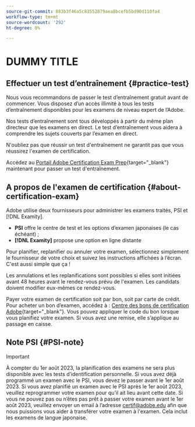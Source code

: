 ```yaml
---
source-git-commit: 883b3f46a5c83552879aea8bcefb5bd90d110fa4
workflow-type: tm+mt
source-wordcount: '292'
ht-degree: 0%

---
```

# DUMMY TITLE

## Effectuer un test d’entraînement {#practice-test}

Nous vous recommandons de passer le test d’entraînement gratuit avant de commencer. Vous disposez d’un accès illimité à tous les tests d’entraînement disponibles pour les examens de niveau expert de l’Adobe.

Nos tests d’entraînement sont tous développés à partir du même plan directeur que les examens en direct. Le test d’entraînement vous aidera à comprendre les sujets couverts par l’examen en direct.

N&#39;oubliez pas que réussir un test d&#39;entraînement ne garantit pas que vous réussirez l&#39;examen de certification.

Accédez au [Portail Adobe Certification Exam Prep](https://www.certmetrics.com/adobe/candidate/gmetrix_sso.aspx){target="_blank"} maintenant pour passer un test d&#39;entraînement.

## A propos de l&#39;examen de certification {#about-certification-exam}

Adobe utilise deux fournisseurs pour administrer les examens traités, PSI et [!DNL Examity].

* **PSI** offre le centre de test et les options d’examen japonaises (le cas échéant) ;
* **[!DNL Examity]** propose une option en ligne distante

Pour planifier, replanifier ou annuler votre examen, sélectionnez simplement le fournisseur de votre choix et suivez les instructions affichées à l’écran. C&#39;est aussi simple que ça !

Les annulations et les replanifications sont possibles si elles sont initiées avant 48 heures avant le rendez-vous prévu de l&#39;examen. Les candidats doivent modifier eux-mêmes ce rendez-vous.

Payer votre examen de certification soit par bon, soit par carte de crédit. Pour acheter un bon d’examen, accédez à : [Centre des bons de certification Adobe](https://market.xvoucher.com/adobe/global){target="_blank"}. Vous pouvez appliquer le code du bon lorsque vous planifiez votre examen. Si vous avez une remise, elle s’applique au passage en caisse.

## Note PSI {#PSI-note}

>[!IMPORTANT]
>
>À compter du 1er août 2023, la planification des examens ne sera plus disponible avec les tests d’identification personnelle. Si vous avez déjà programmé un examen avec le PSI, vous devez le passer avant le 1er août 2023. Si vous avez planifié un examen avec le PSI après le 1er août 2023, veuillez reprogrammer votre examen pour qu’il ait lieu avant cette date. Si vous ne pouvez pas ou n’êtes pas prêt à passer votre examen avant le 1er août 2023, veuillez envoyer un email à l’adresse <certif@adobe.edu> afin que nous puissions vous aider à transférer votre examen à l&#39;examen. Cela inclut les examens de langue japonaise.